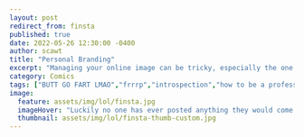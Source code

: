 ```yaml
---
layout: post
redirect_from: finsta
published: true
date: 2022-05-26 12:30:00 -0400
author: scawt
title: "Personal Branding"
excerpt: "Managing your online image can be tricky, especially the one who keeps creating that image is, well, like the way we are."
category: Comics
tags: ["BUTT GO FART LMAO","frrrp","introspection","how to be a professional internet artist","faking your death","Reclaimed Keyboard","Instagram","social media","Zuckerberg can't stop you","killing our own Insta clout","social media companies suck shit","the Internet","Facebook","Mark needs your blood"]
image:
  feature: assets/img/lol/finsta.jpg
  imageHover: "Luckily no one has ever posted anything they would come to regret even the slightest bit on *this* website."
  thumbnail: assets/img/lol/finsta-thumb-custom.jpg
---
```

